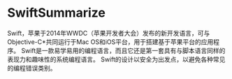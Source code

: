 # SwiftSummarize

Swift，苹果于2014年WWDC（苹果开发者大会）发布的新开发语言，可与Objective-C*共同运行于Mac OS和iOS平台，用于搭建基于苹果平台的应用程序。
Swift是一款易学易用的编程语言，而且它还是第一套具有与脚本语言同样的表现力和趣味性的系统编程语言。
Swift的设计以安全为出发点，以避免各种常见的编程错误类别。
